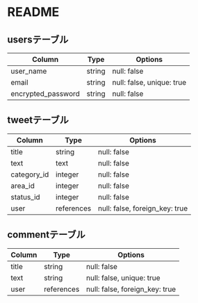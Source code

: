 # README

## usersテーブル

| Column             | Type   | Options                   |
| ------------------ | ------ | ------------------------  |
| user_name          | string | null: false               |
| email              | string | null: false, unique: true |
| encrypted_password | string | null: false               |

## tweetテーブル

| Column             | Type       | Options                        |
| ------------------ | ---------- | -----------------------------  |
| title              | string     | null: false                    |
| text               | text       | null: false                    |
| category_id        | integer    | null: false                    |
| area_id            | integer    | null: false                    |
| status_id          | integer    | null: false                    |
| user               | references | null: false, foreign_key: true |

## commentテーブル

| Column             | Type       | Options                        |
| ------------------ | ---------- | ------------------------------ |
| title              | string     | null: false                    |
| text               | string     | null: false, unique: true      |
| user               | references | null: false, foreign_key: true |